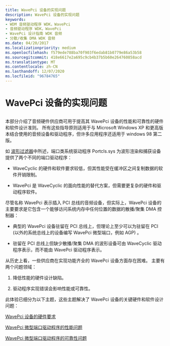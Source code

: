 ```yaml
---
title: WavePci 设备的实现问题
description: WavePci 设备的实现问题
keywords:
- WDM 音频驱动程序 WDK，WavePci
- 音频驱动程序 WDK，WavePci
- WavePci 设计指南 WDK 音频
- 分散/收集 DMA WDK 音频
ms.date: 04/20/2017
ms.localizationpriority: medium
ms.openlocfilehash: f579ede788ba70f903f6edab81b0779e86a53b58
ms.sourcegitcommit: 418e6617e2a695c9cb4b37b5b60e264760858acd
ms.translationtype: MT
ms.contentlocale: zh-CN
ms.lasthandoff: 12/07/2020
ms.locfileid: "96784765"
---
```

# <a name="implementation-issues-for-wavepci-devices"></a>WavePci 设备的实现问题


## <span id="implementation_issues_for_wavepci_devices"></span><span id="IMPLEMENTATION_ISSUES_FOR_WAVEPCI_DEVICES"></span>


本部分介绍了音频硬件供应商可用于提高其 WavePci 设备的性能和可靠性的硬件和软件设计准则。 所有这些指导原则适用于与 Microsoft Windows XP 和更高版本结合使用的音频设备和驱动程序，但许多应用程序还适用于 windows 98 第二版。

如 [波形过滤器](wave-filters.md)中所述，端口类系统驱动程序 Portcls.sys 为波形渲染和捕获设备提供了两个不同的端口驱动程序：

-   WaveCyclic 的硬件和软件要求较低，但其性能受在缓冲区之间复制数据的软件开销限制。

-   WavePci 是 WaveCyclic 的面向性能的替代方案，但需要更复杂的硬件和驱动程序软件。

尽管名称 WavePci 表示插入 PCI 总线的音频设备，但实际上，WavePci 设备的主要要求是它包含一个能够访问系统内存中任何位置的数据的散播/聚集 DMA 控制器：

-   典型的 WavePci 设备驻留在 PCI 总线上，但理论上至少可以为驻留在 PCI (以外的系统总线上的设备编写 WavePci 微型端口，例如 AGP) 。

-   驻留在 PCI 总线上但缺少散播/聚集 DMA 的波形设备可由 WaveCyclic 驱动程序表示，而不能由 WavePci 驱动程序表示。

从历史上看，一些供应商在实现功能齐全的 WavePci 设备方面存在困难。 主要有两个问题领域：

1.  降低性能的硬件设计缺陷。

2.  驱动程序实现错误会影响性能或可靠性。

此体验已细分为以下主题，这些主题解决了 WavePci 设备的关键硬件和软件设计问题：

[WavePci 设备的硬件要求](hardware-requirements-for-wavepci-devices.md)

[WavePci 微型端口驱动程序的性能问题](performance-issues-for-a-wavepci-miniport-driver.md)

[WavePci 微型端口驱动程序的可靠性问题](reliability-issues-for-a-wavepci-miniport-driver.md)

 

 




